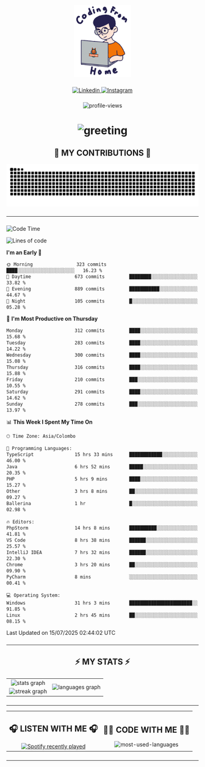 <div align="center">
    <img width="150" src="./assets/top.gif" alt="top-image"/>
</div>

###    

<div align="center">
    <a href="https://www.linkedin.com/in/nureka-rodrigo/" target="_blank">
        <img src="https://user-images.githubusercontent.com/74038190/235294012-0a55e343-37ad-4b0f-924f-c8431d9d2483.gif" width="50px" alt="Linkedin"/>
    </a>
    <a href="https://www.instagram.com/nureka_rodrigo/" target="_blank">
        <img src="https://user-images.githubusercontent.com/74038190/235294013-a33e5c43-a01c-43f6-b44d-a406d8b4ab75.gif" width="50px"  alt="Instagram"/>
    </a>
</div>

###    

<div align="center">
    <img src="https://komarev.com/ghpvc/?username=nureka-rodrigo&color=blue" alt="profile-views"/>
</div> 

###    

<h1 align="center">
    <img src="https://readme-typing-svg.herokuapp.com/?font=Righteous&size=35&center=true&vCenter=true&width=500&height=70&duration=4000&lines=Hi+There!+👋;+I'm+Nureka+Rodrigo!;" alt="greeting"/>
</h1> 

###

<h2 align="center">🐍 MY CONTRIBUTIONS 🐍</h2>

<div align="center">
    <img alt="snake eating my contributions" src="https://raw.githubusercontent.com/nureka-rodrigo/nureka-rodrigo/output/github-contribution-grid-snake.svg"/>
</div> 

###

<hr/>

###

<!--START_SECTION:waka-->
![Code Time](http://img.shields.io/badge/Code%20Time-1%2C511%20hrs%2036%20mins-blue)

![Lines of code](https://img.shields.io/badge/From%20Hello%20World%20I%27ve%20Written-545.1%20thousand%20lines%20of%20code-blue)

**I'm an Early 🐤** 

```text
🌞 Morning                323 commits         ████░░░░░░░░░░░░░░░░░░░░░   16.23 % 
🌆 Daytime                673 commits         ████████░░░░░░░░░░░░░░░░░   33.82 % 
🌃 Evening                889 commits         ███████████░░░░░░░░░░░░░░   44.67 % 
🌙 Night                  105 commits         █░░░░░░░░░░░░░░░░░░░░░░░░   05.28 % 
```
📅 **I'm Most Productive on Thursday** 

```text
Monday                   312 commits         ████░░░░░░░░░░░░░░░░░░░░░   15.68 % 
Tuesday                  283 commits         ████░░░░░░░░░░░░░░░░░░░░░   14.22 % 
Wednesday                300 commits         ████░░░░░░░░░░░░░░░░░░░░░   15.08 % 
Thursday                 316 commits         ████░░░░░░░░░░░░░░░░░░░░░   15.88 % 
Friday                   210 commits         ███░░░░░░░░░░░░░░░░░░░░░░   10.55 % 
Saturday                 291 commits         ████░░░░░░░░░░░░░░░░░░░░░   14.62 % 
Sunday                   278 commits         ███░░░░░░░░░░░░░░░░░░░░░░   13.97 % 
```


📊 **This Week I Spent My Time On** 

```text
🕑︎ Time Zone: Asia/Colombo

💬 Programming Languages: 
TypeScript               15 hrs 33 mins      ████████████░░░░░░░░░░░░░   46.00 % 
Java                     6 hrs 52 mins       █████░░░░░░░░░░░░░░░░░░░░   20.35 % 
PHP                      5 hrs 9 mins        ████░░░░░░░░░░░░░░░░░░░░░   15.27 % 
Other                    3 hrs 8 mins        ██░░░░░░░░░░░░░░░░░░░░░░░   09.27 % 
Ballerina                1 hr                █░░░░░░░░░░░░░░░░░░░░░░░░   02.98 % 

🔥 Editors: 
PhpStorm                 14 hrs 8 mins       ██████████░░░░░░░░░░░░░░░   41.81 % 
VS Code                  8 hrs 38 mins       ██████░░░░░░░░░░░░░░░░░░░   25.57 % 
IntelliJ IDEA            7 hrs 32 mins       ██████░░░░░░░░░░░░░░░░░░░   22.30 % 
Chrome                   3 hrs 20 mins       ██░░░░░░░░░░░░░░░░░░░░░░░   09.90 % 
PyCharm                  8 mins              ░░░░░░░░░░░░░░░░░░░░░░░░░   00.41 % 

💻 Operating System: 
Windows                  31 hrs 3 mins       ███████████████████████░░   91.85 % 
Linux                    2 hrs 45 mins       ██░░░░░░░░░░░░░░░░░░░░░░░   08.15 % 
```


 Last Updated on 15/07/2025 02:44:02 UTC
<!--END_SECTION:waka-->

###

<hr/>

###

<h2 align="center">⚡ MY STATS ⚡</h2>

###    

<div align="center">
    <table>
        <tr>
            <td align="center">
                <img src="https://github-readme-stats.vercel.app/api?username=nureka-rodrigo&hide_rank=false&show_icons=true&include_all_commits=true&count_private=true&theme=dark&locale=en&order=1" alt="stats graph"/>
            </td>
            <td rowspan="2" align="center">
                <img src="https://github-readme-stats.vercel.app/api/top-langs?username=nureka-rodrigo&locale=en&card_width=320&langs_count=8&theme=dark&order=2&count_private=true" alt="languages graph"/>
            </td>
        </tr>
        <tr>
            <td align="center">
                <img src="https://streak-stats.demolab.com?user=nureka-rodrigo&theme=dark" alt="streak graph"/>
            </td>
        </tr>
    </table>
</div> 

###

<hr/>

<div align="center">
    <table>
        <tr>
            <td align="center">
                <h2>🎧 LISTEN WITH ME 🎧</h2>
                <a href="https://open.spotify.com/user/zjqfkmbawszam1irs05fwxsls">
                    <img src="https://spotify-recently-played-readme.vercel.app/api?user=zjqfkmbawszam1irs05fwxsls&count=5&unique=true" alt="Spotify recently played"  />
                </a>
            </td>
            <td align="center">
                <h2>👨‍💻 CODE WITH ME 👨‍💻</h2>
                <img src="https://github-readme-stats.vercel.app/api/wakatime?username=@nureka99&theme=dark&compact=True&langs_count=10" alt="most-used-languages"/>
            </td>
        </tr>
    </table>
</div> 

###

<hr/>

